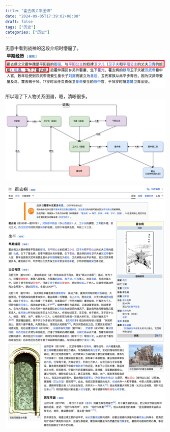 ```yaml
---
title: "霍去病关系图谱"
date: "2024-09-05T17:39:02+08:00"
draft: false
tags: ["历史"]
categories: ["历史"]
---
```


无意中看到战神的这段介绍时懵逼了。
![2024-09-05-17-45-0FpAiy](https://raw.githubusercontent.com/zzkrix/blog-images/main/assets/2024-09-05-17-45-0FpAiy.png)

所以理了下人物关系图谱，嗯，清晰很多。
![2024-09-05-17-38-6ITZ97](https://raw.githubusercontent.com/zzkrix/blog-images/main/assets/2024-09-05-17-38-6ITZ97.png)

![2024-09-05-17-43-SsgDDY](https://raw.githubusercontent.com/zzkrix/blog-images/main/assets/2024-09-05-17-43-SsgDDY.png)
